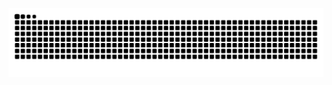 ![](https://raw.githubusercontent.com/Epiphany-cl/Epiphany-cl/output/github-contribution-grid-snake.svg)

<!---
Epiphany-cl/Epiphany-cl is a ✨ special ✨ repository because its `README.md` (this file) appears on your GitHub profile.
You can click the Preview link to take a look at your changes.
--->
